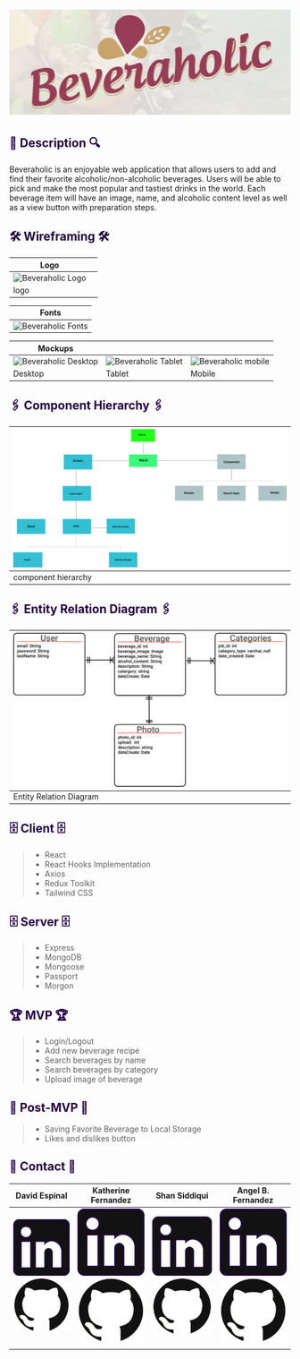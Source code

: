 # <div align="center">![Beveraholic](client/src/images/logos/banner.png) </div>



## <div align="left" style='color: #240046'> 🔎 Description 🔍

<p>Beveraholic is an enjoyable web application that allows users to add and find their favorite alcoholic/non-alcoholic beverages. Users will be able to pick and make the most popular and tastiest drinks in the world. Each beverage item will have an image, name, and alcoholic content level as well as a view button with preparation steps. 
</p>

## <div align="left" style='color: #240046'> 🛠 Wireframing 🛠 </div>
| Logo                                                               |     |
| ------------------------------------------------------------------ | --- |
| ![Beveraholic Logo](src/images/logos/project-bloom-logo-light.svg) |
| logo                                                               |

| Fonts                                                                    |
| ------------------------------------------------------------------------ |
| ![Beveraholic Fonts](src/images/design_elements/project-bloom-fonts.svg) |


| Mockups                                                                   |                         |                         |
| ------------------------------------------------------------------------- | ----------------------- | ----------------------- |
| ![Beveraholic Desktop](client/src/images/wireframe/desktop_wireframe.png) | ![Beveraholic Tablet]() | ![Beveraholic mobile]() |
| Desktop                                                                   | Tablet                  | Mobile                  |

## <div align="left" style='color: #240046'> 🖇 Component Hierarchy 🖇  </div>
| ![Beveraholic Component Hierarchy](client/src/images/component-hierarchy/component_hierarchy.svg) |
| ------------------------------------------------------------------------------------------------- |
| component hierarchy                                                                               |

## <div align="left" style='color: #240046'> 🖇 Entity Relation Diagram 🖇  </div>
| ![Beveraholic Component Hierarchy](client/src/images/erd/erd.svg) |
| ----------------------------------------------------------------- |
| Entity Relation Diagram                                           |

## <div align="left" style='color: #240046'> 🗄 Client 🗄 </div>
> - React
> - React Hooks Implementation
> - Axios
> - Redux Toolkit
> - Tailwind CSS


## <div align="left" style='color: #240046'> 🗄 Server 🗄 </div>
> - Express
> - MongoDB
> - Mongoose
> - Passport 
> - Morgon

## <div align="left" style='color: #240046'> 🏆 MVP 🏆</div>
> - Login/Logout
> - Add new beverage recipe
> - Search beverages by name
> - Search beverages by category
> - Upload image of beverage

## <div align="left" style='color: #240046'> 🔮 Post-MVP 🔮 </div>
> - Saving Favorite Beverage to Local Storage
> - Likes and dislikes button

## <div align="left" style='color: #240046'> 📠 Contact 📠</div>

| David Espinal                                                                                                                                                                                  | Katherine Fernandez                                                                                                                                                                           | Shan Siddiqui                                                                                                                                                                   | Angel B. Fernandez                                                                                                                                                                              |
| ---------------------------------------------------------------------------------------------------------------------------------------------------------------------------------------------- | --------------------------------------------------------------------------------------------------------------------------------------------------------------------------------------------- | ------------------------------------------------------------------------------------------------------------------------------------------------------------------------------- | ----------------------------------------------------------------------------------------------------------------------------------------------------------------------------------------------- |
| [![LinkedIn](client/src/images/logos/linkedin-logo.svg)](https://www.linkedin.com/in/david-espinal-28b91a1b7/) [![GitHub](client/src/images/logos/github-logo.svg)](https://github.com/DEsp04) | [![LinkedIn](client/src/images/logos/linkedin-logo.svg)](https://www.linkedin.com/in/katfernandez22/) [![GitHub](client/src/images/logos/github-logo.svg)](https://github.com/katfernandez22) | [![LinkedIn](client/src/images/logos/linkedin-logo.svg)](linkedin.com/in/ssiddiqui007/) [![GitHub](client/src/images/logos/github-logo.svg)](https://github.com/shansiddiqui94) | [![LinkedIn](client/src/images/logos/linkedin-logo.svg)](https://www.linkedin.com/in/angelbienvenidofernandez/) [![GitHub](client/src/images/logos/github-logo.svg)](https://github.com/Avixph) |
|                                                                                                                                                                                                |                                                                                                                                                                                               |                                                                                                                                                                                 |
